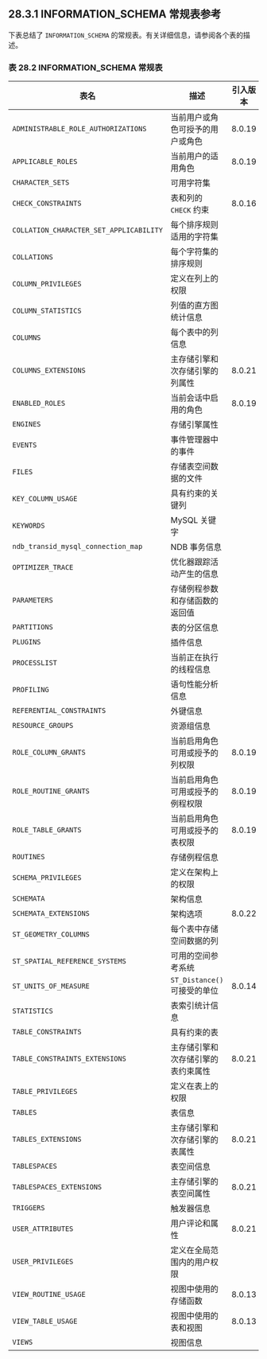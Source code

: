 ## 28.3.1 INFORMATION_SCHEMA 常规表参考

下表总结了 `INFORMATION_SCHEMA` 的常规表。有关详细信息，请参阅各个表的描述。

### 表 28.2 INFORMATION_SCHEMA 常规表

| 表名                                    | 描述                               | 引入版本 | 弃用版本 |
| --------------------------------------- | ---------------------------------- | -------- | -------- |
| `ADMINISTRABLE_ROLE_AUTHORIZATIONS`     | 当前用户或角色可授予的用户或角色   | 8.0.19   |          |
| `APPLICABLE_ROLES`                      | 当前用户的适用角色                 | 8.0.19   |          |
| `CHARACTER_SETS`                        | 可用字符集                         |          |          |
| `CHECK_CONSTRAINTS`                     | 表和列的 `CHECK` 约束              | 8.0.16   |          |
| `COLLATION_CHARACTER_SET_APPLICABILITY` | 每个排序规则适用的字符集           |          |          |
| `COLLATIONS`                            | 每个字符集的排序规则               |          |          |
| `COLUMN_PRIVILEGES`                     | 定义在列上的权限                   |          |          |
| `COLUMN_STATISTICS`                     | 列值的直方图统计信息               |          |          |
| `COLUMNS`                               | 每个表中的列信息                   |          |          |
| `COLUMNS_EXTENSIONS`                    | 主存储引擎和次存储引擎的列属性     | 8.0.21   |          |
| `ENABLED_ROLES`                         | 当前会话中启用的角色               | 8.0.19   |          |
| `ENGINES`                               | 存储引擎属性                       |          |          |
| `EVENTS`                                | 事件管理器中的事件                 |          |          |
| `FILES`                                 | 存储表空间数据的文件               |          |          |
| `KEY_COLUMN_USAGE`                      | 具有约束的关键列                   |          |          |
| `KEYWORDS`                              | MySQL 关键字                       |          |          |
| `ndb_transid_mysql_connection_map`      | NDB 事务信息                       |          |          |
| `OPTIMIZER_TRACE`                       | 优化器跟踪活动产生的信息           |          |          |
| `PARAMETERS`                            | 存储例程参数和存储函数的返回值     |          |          |
| `PARTITIONS`                            | 表的分区信息                       |          |          |
| `PLUGINS`                               | 插件信息                           |          |          |
| `PROCESSLIST`                           | 当前正在执行的线程信息             |          |          |
| `PROFILING`                             | 语句性能分析信息                   |          |          |
| `REFERENTIAL_CONSTRAINTS`               | 外键信息                           |          |          |
| `RESOURCE_GROUPS`                       | 资源组信息                         |          |          |
| `ROLE_COLUMN_GRANTS`                    | 当前启用角色可用或授予的列权限     | 8.0.19   |          |
| `ROLE_ROUTINE_GRANTS`                   | 当前启用角色可用或授予的例程权限   | 8.0.19   |          |
| `ROLE_TABLE_GRANTS`                     | 当前启用角色可用或授予的表权限     | 8.0.19   |          |
| `ROUTINES`                              | 存储例程信息                       |          |          |
| `SCHEMA_PRIVILEGES`                     | 定义在架构上的权限                 |          |          |
| `SCHEMATA`                              | 架构信息                           |          |          |
| `SCHEMATA_EXTENSIONS`                   | 架构选项                           | 8.0.22   |          |
| `ST_GEOMETRY_COLUMNS`                   | 每个表中存储空间数据的列           |          |          |
| `ST_SPATIAL_REFERENCE_SYSTEMS`          | 可用的空间参考系统                 |          |          |
| `ST_UNITS_OF_MEASURE`                   | `ST_Distance()` 可接受的单位       | 8.0.14   |          |
| `STATISTICS`                            | 表索引统计信息                     |          |          |
| `TABLE_CONSTRAINTS`                     | 具有约束的表                       |          |          |
| `TABLE_CONSTRAINTS_EXTENSIONS`          | 主存储引擎和次存储引擎的表约束属性 | 8.0.21   |          |
| `TABLE_PRIVILEGES`                      | 定义在表上的权限                   |          |          |
| `TABLES`                                | 表信息                             |          |          |
| `TABLES_EXTENSIONS`                     | 主存储引擎和次存储引擎的表属性     | 8.0.21   |          |
| `TABLESPACES`                           | 表空间信息                         |          | 8.0.22   |
| `TABLESPACES_EXTENSIONS`                | 主存储引擎的表空间属性             | 8.0.21   |          |
| `TRIGGERS`                              | 触发器信息                         |          |          |
| `USER_ATTRIBUTES`                       | 用户评论和属性                     | 8.0.21   |          |
| `USER_PRIVILEGES`                       | 定义在全局范围内的用户权限         |          |          |
| `VIEW_ROUTINE_USAGE`                    | 视图中使用的存储函数               | 8.0.13   |          |
| `VIEW_TABLE_USAGE`                      | 视图中使用的表和视图               | 8.0.13   |          |
| `VIEWS`                                 | 视图信息                           |          |          |
